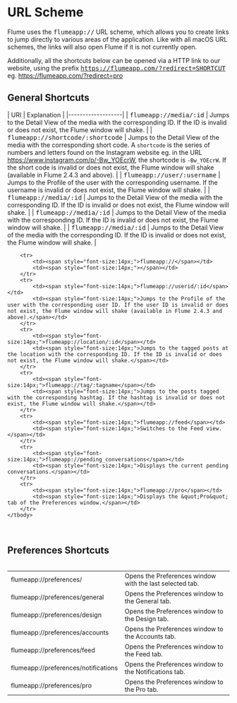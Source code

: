 # URL Scheme

Flume uses the <kbd>flumeapp://</kbd> URL scheme, which allows you to create links to jump directly to various areas of the application. Like with all macOS URL schemes, the links will also open Flume if it is not currently open.

Additionally, all the shortcuts below can be opened via a HTTP link to our website, using the prefix <kbd>https://flumeapp.com/?redirect=SHORTCUT</kbd> eg. https://flumeapp.com/?redirect=pro

## General Shortcuts

| URI | Explanation |
|-------------------|
| <kbd>flumeapp://media/:id</kbd> | Jumps to the Detail View of the media with the corresponding ID. If the ID is invalid or does not exist, the Flume window will shake. |
| <kbd>flumeapp://shortcode/:shortcode</kbd> | Jumps to the Detail View of the media with the corresponding short code. A ```shortcode``` is the series of numbers and letters found on the Instagram website eg. in the URL https://www.instagram.com/p/-Bw_YOEcrW, the shortcode is ```-Bw_YOEcrW```. If the short code is invalid or does not exist, the Flume window will shake (available in Flume 2.4.3 and above). |
| <kbd>flumeapp://user/:username</kbd> | Jumps to the Profile of the user with the corresponding username. If the username is invalid or does not exist, the Flume window will shake. |
| <kbd>flumeapp://media/:id</kbd> | Jumps to the Detail View of the media with the corresponding ID. If the ID is invalid or does not exist, the Flume window will shake. |
| <kbd>flumeapp://media/:id</kbd> | Jumps to the Detail View of the media with the corresponding ID. If the ID is invalid or does not exist, the Flume window will shake. |
| <kbd>flumeapp://media/:id</kbd> | Jumps to the Detail View of the media with the corresponding ID. If the ID is invalid or does not exist, the Flume window will shake. |


		<tr>
			<td><span style="font-size:14px;">flumeapp://</span></td>
			<td><span style="font-size:14px;"></span></td>
		</tr>
		<tr>
			<td><span style="font-size:14px;">flumeapp://userid/:id</span></td>
			<td><span style="font-size:14px;">Jumps to the Profile of the user with the corresponding user ID. If the user ID is invalid or does not exist, the Flume window will shake (available in Flume 2.4.3 and above).</span></td>
		</tr>
		<tr>
			<td><span style="font-size:14px;">flumeapp://location/:id</span></td>
			<td><span style="font-size:14px;">Jumps to the tagged posts at the location with the corresponding ID. If the ID is invalid or does not exist, the Flume window will shake.</span></td>
		</tr>
		<tr>
			<td><span style="font-size:14px;">flumeapp://tag/:tagname</span></td>
			<td><span style="font-size:14px;">Jumps to the posts tagged with the corresponding hashtag. If the hashtag is invalid or does not exist, the Flume window will shake.</span></td>
		</tr>
		<tr>
			<td><span style="font-size:14px;">flumeapp://feed</span></td>
			<td><span style="font-size:14px;">Switches to the Feed view.</span></td>
		</tr>
		<tr>
			<td><span style="font-size:14px;">flumeapp://pending_conversations</span></td>
			<td><span style="font-size:14px;">Displays the current pending conversations.</span></td>
		</tr>
		<tr>
			<td><span style="font-size:14px;">flumeapp://pro</span></td>
			<td><span style="font-size:14px;">Displays the &quot;Pro&quot; tab of the Preferences window.</span></td>
		</tr>
	</tbody>
</table>

<div style="clear: both;">&nbsp;</div>

<h2>Preferences Shortcuts</h2>

<table align="left" border="0" cellpadding="0" cellspacing="0">
	<colgroup>
		<col style="width:30%" />
		<col style="width:70%" />
	</colgroup>
	<tbody>
		<tr>
			<td><span style="font-size:14px;">flumeapp://preferences/</span></td>
			<td><span style="font-size:14px;">Opens the Preferences window with the last selected tab.</span></td>
		</tr>
		<tr>
			<td><span style="font-size:14px;">flumeapp://preferences/general</span></td>
			<td><span style="font-size:14px;">Opens the Preferences window to the General tab.</span></td>
		</tr>
		<tr>
			<td><span style="font-size:14px;">flumeapp://preferences/design</span></td>
			<td><span style="font-size:14px;">Opens the Preferences window to the Design tab.</span></td>
		</tr>
		<tr>
			<td><span style="font-size:14px;">flumeapp://preferences/accounts</span></td>
			<td><span style="font-size:14px;">Opens the Preferences window to the Accounts tab.</span></td>
		</tr>
		<tr>
			<td><span style="font-size:14px;">flumeapp://preferences/feed</span></td>
			<td><span style="font-size:14px;">Opens the Preferences window to the Feed tab.</span></td>
		</tr>
		<tr>
			<td><span style="font-size:14px;">flumeapp://preferences/notifications</span></td>
			<td><span style="font-size:14px;">Opens the Preferences window to the Notifications tab.</span></td>
		</tr>
		<tr>
			<td><span style="font-size:14px;">flumeapp://preferences/pro</span></td>
			<td><span style="font-size:14px;">Opens the Preferences window to the Pro tab.</span></td>
		</tr>
	</tbody>
</table>
